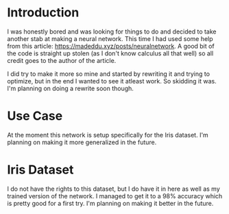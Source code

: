 # Introduction
I was honestly bored and was looking for things to do and decided to take another stab at making a neural network.
This time I had used some help from this article: https://madeddu.xyz/posts/neuralnetwork.
A good bit of the code is straight up stolen (as I don't know calculus all that well) so all credit goes to the author of the article.
<br>

I did try to make it more so mine and started by rewriting it and trying to optimize, but in the end I wanted to see it atleast work.
So skidding it was. I'm planning on doing a rewrite soon though.

# Use Case
At the moment this network is setup specifically for the Iris dataset. I'm planning on making it more generalized in the future.

# Iris Dataset
I do not have the rights to this dataset, but I do have it in here as well as my trained version of the network.
I managed to get it to a 98% accuracy which is pretty good for a first try. I'm planning on making it better in the future.